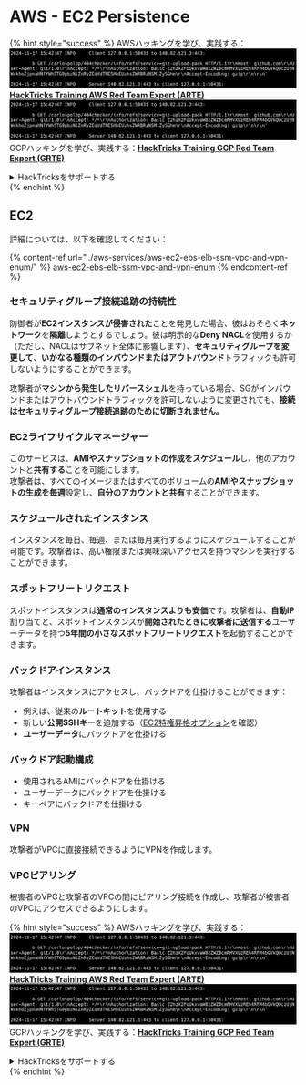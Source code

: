 # AWS - EC2 Persistence

{% hint style="success" %}
AWSハッキングを学び、実践する：<img src="../../../.gitbook/assets/image (1).png" alt="" data-size="line">[**HackTricks Training AWS Red Team Expert (ARTE)**](https://training.hacktricks.xyz/courses/arte)<img src="../../../.gitbook/assets/image (1).png" alt="" data-size="line">\
GCPハッキングを学び、実践する：<img src="../../../.gitbook/assets/image (2).png" alt="" data-size="line">[**HackTricks Training GCP Red Team Expert (GRTE)**<img src="../../../.gitbook/assets/image (2).png" alt="" data-size="line">](https://training.hacktricks.xyz/courses/grte)

<details>

<summary>HackTricksをサポートする</summary>

* [**サブスクリプションプラン**](https://github.com/sponsors/carlospolop)を確認してください！
* **💬 [**Discordグループ**](https://discord.gg/hRep4RUj7f)または[**Telegramグループ**](https://t.me/peass)に参加するか、**Twitter** 🐦 [**@hacktricks\_live**](https://twitter.com/hacktricks\_live)**をフォローしてください。**
* **[**HackTricks**](https://github.com/carlospolop/hacktricks)および[**HackTricks Cloud**](https://github.com/carlospolop/hacktricks-cloud)のGitHubリポジトリにPRを提出してハッキングトリックを共有してください。**

</details>
{% endhint %}

## EC2

詳細については、以下を確認してください：

{% content-ref url="../aws-services/aws-ec2-ebs-elb-ssm-vpc-and-vpn-enum/" %}
[aws-ec2-ebs-elb-ssm-vpc-and-vpn-enum](../aws-services/aws-ec2-ebs-elb-ssm-vpc-and-vpn-enum/)
{% endcontent-ref %}

### セキュリティグループ接続追跡の持続性

防御者が**EC2インスタンスが侵害された**ことを発見した場合、彼はおそらく**ネットワーク**を**隔離**しようとするでしょう。彼は明示的な**Deny NACL**を使用するか（ただし、NACLはサブネット全体に影響します）、**セキュリティグループを変更して**、**いかなる種類のインバウンドまたはアウトバウンド**トラフィックも許可しないようにすることができます。

攻撃者が**マシンから発生したリバースシェル**を持っている場合、SGがインバウンドまたはアウトバウンドトラフィックを許可しないように変更されても、**接続は**[**セキュリティグループ接続追跡**](https://docs.aws.amazon.com/AWSEC2/latest/UserGuide/security-group-connection-tracking.html)**のために切断されません。**

### EC2ライフサイクルマネージャー

このサービスは、**AMIやスナップショットの作成をスケジュール**し、他のアカウントと**共有する**ことを可能にします。\
攻撃者は、すべてのイメージまたはすべてのボリュームの**AMIやスナップショットの生成を毎週**設定し、**自分のアカウントと共有**することができます。

### スケジュールされたインスタンス

インスタンスを毎日、毎週、または毎月実行するようにスケジュールすることが可能です。攻撃者は、高い権限または興味深いアクセスを持つマシンを実行することができます。

### スポットフリートリクエスト

スポットインスタンスは**通常のインスタンスよりも安価**です。攻撃者は、**自動IP**割り当てと、スポットインスタンスが**開始されたときに攻撃者に送信する**ユーザーデータを持つ**5年間の小さなスポットフリートリクエスト**を起動することができます。

### バックドアインスタンス

攻撃者はインスタンスにアクセスし、バックドアを仕掛けることができます：

* 例えば、従来の**ルートキット**を使用する
* 新しい**公開SSHキー**を追加する（[EC2特権昇格オプション](../aws-privilege-escalation/aws-ec2-privesc.md)を確認）
* **ユーザーデータ**にバックドアを仕掛ける

### **バックドア起動構成**

* 使用されるAMIにバックドアを仕掛ける
* ユーザーデータにバックドアを仕掛ける
* キーペアにバックドアを仕掛ける

### VPN

攻撃者がVPCに直接接続できるようにVPNを作成します。

### VPCピアリング

被害者のVPCと攻撃者のVPCの間にピアリング接続を作成し、攻撃者が被害者のVPCにアクセスできるようにします。

{% hint style="success" %}
AWSハッキングを学び、実践する：<img src="../../../.gitbook/assets/image (1).png" alt="" data-size="line">[**HackTricks Training AWS Red Team Expert (ARTE)**](https://training.hacktricks.xyz/courses/arte)<img src="../../../.gitbook/assets/image (1).png" alt="" data-size="line">\
GCPハッキングを学び、実践する：<img src="../../../.gitbook/assets/image (2).png" alt="" data-size="line">[**HackTricks Training GCP Red Team Expert (GRTE)**<img src="../../../.gitbook/assets/image (2).png" alt="" data-size="line">](https://training.hacktricks.xyz/courses/grte)

<details>

<summary>HackTricksをサポートする</summary>

* [**サブスクリプションプラン**](https://github.com/sponsors/carlospolop)を確認してください！
* **💬 [**Discordグループ**](https://discord.gg/hRep4RUj7f)または[**Telegramグループ**](https://t.me/peass)に参加するか、**Twitter** 🐦 [**@hacktricks\_live**](https://twitter.com/hacktricks\_live)**をフォローしてください。**
* **[**HackTricks**](https://github.com/carlospolop/hacktricks)および[**HackTricks Cloud**](https://github.com/carlospolop/hacktricks-cloud)のGitHubリポジトリにPRを提出してハッキングトリックを共有してください。**

</details>
{% endhint %}
